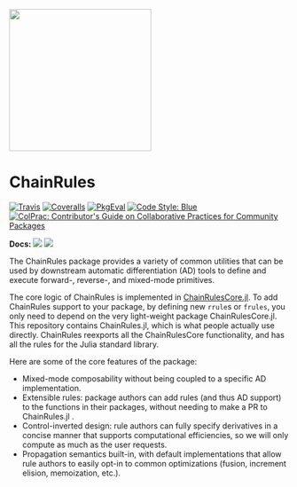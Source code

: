 <img src="https://rawcdn.githack.com/JuliaDiff/ChainRulesCore.jl/b0b8dbf26807f8f6bc1a3c073b6720b8d90a8cd4/docs/src/assets/logo.svg" width="256"/>

# ChainRules

[![Travis](https://travis-ci.org/JuliaDiff/ChainRules.jl.svg?branch=master)](https://travis-ci.org/JuliaDiff/ChainRules.jl)
[![Coveralls](https://coveralls.io/repos/github/JuliaDiff/ChainRules.jl/badge.svg?branch=master)](https://coveralls.io/github/JuliaDiff/ChainRules.jl?branch=master)
[![PkgEval](https://juliaci.github.io/NanosoldierReports/pkgeval_badges/C/ChainRules.svg)](https://juliaci.github.io/NanosoldierReports/pkgeval_badges/report.html)
[![Code Style: Blue](https://img.shields.io/badge/code%20style-blue-4495d1.svg)](https://github.com/invenia/BlueStyle)
[![ColPrac: Contributor's Guide on Collaborative Practices for Community Packages](https://img.shields.io/badge/ColPrac-Contributor's%20Guide-blueviolet)](https://github.com/SciML/ColPrac)

**Docs:**
[![](https://img.shields.io/badge/docs-master-blue.svg)](https://JuliaDiff.github.io/ChainRulesCore.jl/dev)
[![](https://img.shields.io/badge/docs-stable-blue.svg)](https://JuliaDiff.github.io/ChainRulesCore.jl/stable)

The ChainRules package provides a variety of common utilities that can be used by downstream automatic differentiation (AD) tools to define and execute forward-, reverse-, and mixed-mode primitives.

The core logic of ChainRules is implemented in [ChainRulesCore.jl](https://github.com/JuliaDiff/ChainRulesCore.jl).
To add ChainRules support to your package, by defining new `rrule`s or `frules`, you only need to depend on the very light-weight package ChainRulesCore.jl.
This repository contains ChainRules.jl, which is what people actually use directly.
ChainRules reexports all the ChainRulesCore functionality, and has all the rules for the Julia standard library.


Here are some of the core features of the package:

- Mixed-mode composability without being coupled to a specific AD implementation.
- Extensible rules: package authors can add rules (and thus AD support) to the functions in their packages, without needing to make a PR to ChainRules.jl .
- Control-inverted design: rule authors can fully specify derivatives in a concise manner that supports computational efficiencies, so we will only compute as much as the user requests.
- Propagation semantics built-in, with default implementations that allow rule authors to easily opt-in to common optimizations (fusion, increment elision, memoization, etc.).
